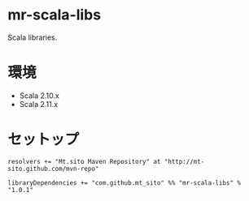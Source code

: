 mr-scala-libs
=============

Scala libraries.

# 環境
* Scala 2.10.x
* Scala 2.11.x

# セットップ
```
resolvers += "Mt.sito Maven Repository" at "http://mt-sito.github.com/mvn-repo"

libraryDependencies += "com.github.mt_sito" %% "mr-scala-libs" % "1.0.1"
```
